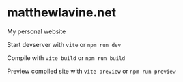 # matthewlavine.net

My personal website

Start devserver with `vite` or `npm run dev`

Compile with `vite build` or `npm run build`

Preview compiled site with `vite preview` or `npm run preview`

